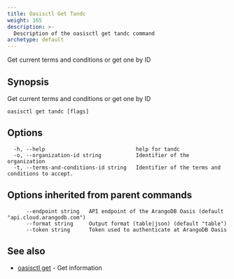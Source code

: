 ```yaml
---
title: Oasisctl Get Tandc
weight: 165
description: >-
  Description of the oasisctl get tandc command
archetype: default
---
```

Get current terms and conditions or get one by ID

## Synopsis

Get current terms and conditions or get one by ID

```
oasisctl get tandc [flags]
```

## Options

```
  -h, --help                             help for tandc
  -o, --organization-id string           Identifier of the organization
  -t, --terms-and-conditions-id string   Identifier of the terms and conditions to accept.
```

## Options inherited from parent commands

```
      --endpoint string   API endpoint of the ArangoDB Oasis (default "api.cloud.arangodb.com")
      --format string     Output format (table|json) (default "table")
      --token string      Token used to authenticate at ArangoDB Oasis
```

## See also

* [oasisctl get](_index.md)	 - Get information

